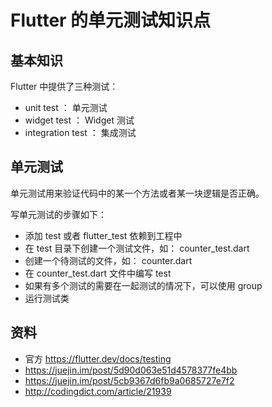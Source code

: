 # Flutter 的单元测试知识点



## 基本知识

Flutter 中提供了三种测试：

- unit test ： 单元测试
- widget test ： Widget 测试
- integration test ： 集成测试

## 单元测试

单元测试用来验证代码中的某一个方法或者某一块逻辑是否正确。

写单元测试的步骤如下：
- 添加 test 或者 flutter_test 依赖到工程中
- 在 test 目录下创建一个测试文件，如： counter_test.dart
- 创建一个待测试的文件，如： counter.dart
- 在 counter_test.dart 文件中编写 test
- 如果有多个测试的需要在一起测试的情况下，可以使用 group 
- 运行测试类


## 资料
- 官方 https://flutter.dev/docs/testing
- https://juejin.im/post/5d90d063e51d4578377fe4bb
- https://juejin.im/post/5cb9367d6fb9a0685727e7f2
- http://codingdict.com/article/21939